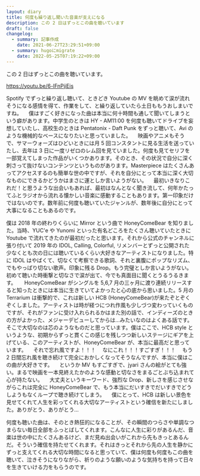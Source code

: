 ```yaml
---
layout: diary
title: 何度も繰り返し聞いた音楽が支えになる
description: この 2 日はずっとこの曲を聴いています
draft: false
changelog:
  - summary: 記事作成
    date: 2021-06-27T23:29:51+09:00
  - summary: hugoにmigrate
    date: 2022-05-25T07:19:22+09:00
---
```


この 2 日はずっとこの曲を聴いています。

https://youtu.be/6-lFnPjiEis

Spotify でずっと繰り返し聴いて、ときどき Youtube の MV を眺めて涙が流れそうになる感情を得て、作業をして、と繰り返していたら土日ももうおしまいですね。
　僕はすごく好きになった曲は本当に何十時間も通して聞いてしまうという癖があります。中学生のときは HY - AM11:00 を何度も聴いてドライブを妄想していたし、高校生のときは Pentatonix - Daft Punk をずっと聴いて、Avi のような機械的なベースになりたいと思っていました。
　映画やアニメもそうで、サマーウォーズはひどいときには月 5 回コンスタントに見る生活を送っていたし、去年は 3 日に一度リゼロのレム回を見ていました。何度も見てセリフを一部覚えてしまった作品がいくつかあります。そのとき、その状況で自分に深く刺さって抜けないコンテンツというものがあります。Masterpiece はたくさんあってアクセスするのも簡単な世の中ですが、それを自分にとって本当に深く大切なものにできるかどうかはまさに運としか言いようがない。
　最初いきなりこれだ！と思うような出会いもあれば、最初はなんとなく聞き流して、何年かたってふとラジオから流れる懐かしい音楽に感動することもあります。第一印象だけではないのです。数年前に何度も聴いていたジャンルが、数年後に自分にとって大事になることもあるのです。

僕は 2018 年の終わりくらいに Mirror という曲で HoneyComeBear を知りました。当時、YUC'e や Yunomi といった有名どころをたくさん聴いていたときに Youtube で流れてきたのが最初だったと思います。それから公式のチャンネルに張り付いて 2019 年の IDOL, Calling, Colorful, リメンバーとずっと公開された少なくとも次の日には聴いているくらい大好きなアーティストになりました。特に IDOL はやばくて、切なくて考察できる歌詞、それと裏腹にポップなリズム、でもやっぱり切ない歌声。印象に残る Drop。もう完璧としか言いようがない。初めて聴いた時衝撃と切なさで涙が出て、今でも真面目に聞くとうるうるきます。
　 HoneyComeBear がシングルを 5,6,7 月の三ヶ月に渡り連続リリースすると知ったときには本当に生きていてよかったと心の底から思いました。5 月の Terrarium は衝撃的で、これは新しい HCB (HoneyComeBear)が来たぞとぞくぞくしました。アーティストは時が経つにつれ作風も少しづつ変わっていくものですが、それがファンに受け入れられるかはまた別の話で、インディーズのときの方がよかった、メジャーデビューしてからは...みたいなのはよくある話です。そこで大切なのは芯のようなものだと思っています。僕はここで、HCB style というような、初期からずっと貫くこの感じを残しつつ新しいステージにギアを上げている、このアーティストが、HoneyComeBear が、本当に最高だと思っています。
　それで忘れ風ですよ！！！
　なにこれ！！！すごすぎ！！！
　もう 2 日間忘れ風を聴き続けて完全におかしくなってそうなんですが、本当に僕はこの曲が大好きです。
　というか MV もすごすぎで、jyari さんの絵がとても強い。まるで映画を一本見終えたかのような感動と切なさをまるごとぶち込まれて心が持たない。
　大丈夫というキーワード、強烈な Drop、新しさを感じさせながらこれは完全に HoneyComeBear で、もう本当にだいすきでだいすきでどうしようもなくループで聴き続けてしまう。
　僕にとって、HCB は新しい景色を見せてくれて人生を彩ってくれる大切なアーティストという確信を新たにしました。ありがとう、ありがとう...

何度も聴いた曲は、そのとき熱狂的になることが、その瞬間のつらさや単調なつまらない毎日全部をふっとばしてくれます。こんなに人生に彩りがあるんだ、音楽は世の中にたくさんあるけど、まだ見ぬ出会いがこれから先もきっとあるんだ。そういう確信を持たせてくれます。それはきっとそれから先の人生を静かにずっと支えてくれる大切な時間になると思っていて、僕は何度も何度もこの曲を聴いて、泣きそうになりながら、祈りのような願いのような気持ちを持って日々を生きていける力をもらうのです。
